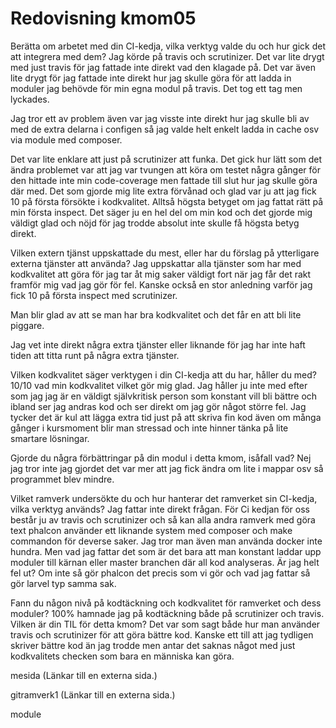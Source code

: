 ---
---
Redovisning kmom05
=========================

Berätta om arbetet med din CI-kedja, vilka verktyg valde du och hur gick det att integrera med dem?
Jag körde på travis och scrutinizer. Det var lite drygt med just travis för jag fattade inte direkt vad den klagade på. Det var även lite drygt för jag fattade inte direkt hur jag skulle göra för att ladda in moduler jag behövde för min egna modul på travis. Det tog ett tag men lyckades.

Jag tror ett av problem även var jag visste inte direkt hur jag skulle bli av med de extra delarna i configen så jag valde helt enkelt ladda in cache osv via module med composer.

Det var lite enklare att just på scrutinizer att funka. Det gick hur lätt som det ändra problemet var att jag var tvungen att köra om testet några gånger för den hittade inte min code-coverage men fattade till slut hur jag skulle göra där med. Det som gjorde mig lite extra förvånad och glad var ju att jag fick 10 på första försökte i kodkvalitet.  Alltså högsta betyget om jag fattat rätt på min första inspect. Det säger ju en hel del om min kod och det gjorde mig väldigt glad och nöjd för jag trodde absolut inte skulle få högsta betyg direkt.

Vilken extern tjänst uppskattade du mest, eller har du förslag på ytterligare externa tjänster att använda?
Jag uppskattar alla tjänster som har med kodkvalitet att göra för jag tar åt mig saker väldigt fort när jag får det rakt framför mig vad jag gör för fel. Kanske också en stor anledning varför jag fick 10 på första inspect med scrutinizer.

Man blir glad av att se man har bra kodkvalitet och det får en att bli lite piggare.

Jag vet inte direkt några extra tjänster eller liknande för jag har inte haft tiden att titta runt på några extra tjänster.

Vilken kodkvalitet säger verktygen i din CI-kedja att du har, håller du med?
10/10 vad min kodkvalitet vilket gör mig glad. Jag håller ju inte med efter som jag jag är en väldigt självkritisk person som konstant vill bli bättre och ibland ser jag andras kod och ser direkt om jag gör något större fel. Jag tycker det är kul att lägga extra tid just på att skriva fin kod även om många gånger i kursmoment blir man stressad och inte hinner tänka på lite smartare lösningar.

Gjorde du några förbättringar på din modul i detta kmom, isåfall vad?
Nej jag tror inte jag gjordet det var mer att jag fick ändra om lite i mappar osv så programmet blev mindre.

Vilket ramverk undersökte du och hur hanterar det ramverket sin CI-kedja, vilka verktyg används?
Jag fattar inte direkt frågan. För Ci kedjan för oss består ju av travis och scrutinizer och så kan alla andra ramverk med göra text phalcon använder ett liknande system med composer och make commandon för deverse saker. Jag tror man även man använda docker inte hundra. Men vad jag fattar det som är det bara att man konstant laddar upp moduler till kärnan eller master branchen där all kod analyseras. Är jag helt fel ut? Om inte så gör phalcon det precis som vi gör och vad jag fattar så gör larvel typ samma sak.

Fann du någon nivå på kodtäckning och kodkvalitet för ramverket och dess moduler? 100% hamnade jag på kodtäckning både på scrutinizer och travis.
Vilken är din TIL för detta kmom?
Det var som sagt både hur man använder travis och scrutinizer för att göra bättre kod. Kanske ett till att jag tydligen skriver bättre kod än jag trodde men antar det saknas något med just kodkvalitets checken som bara en människa kan göra.

 

mesida (Länkar till en externa sida.)

gitramverk1 (Länkar till en externa sida.)

module

